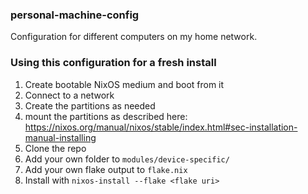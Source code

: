 ### personal-machine-config
Configuration for different computers on my home network.

### Using this configuration for a fresh install
1. Create bootable NixOS medium and boot from it
2. Connect to a network
3. Create the partitions as needed
4. mount the partitions as described here: https://nixos.org/manual/nixos/stable/index.html#sec-installation-manual-installing
5. Clone the repo
6. Add your own folder to `modules/device-specific/`
7. Add your own flake output to `flake.nix`
8. Install with `nixos-install --flake <flake uri>`
